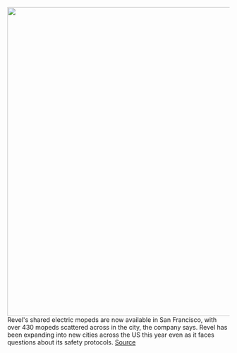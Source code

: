 <img src='https://cdn.vox-cdn.com/thumbor/IoiZ55pf-h0TsQ-0_HtS5OqtO3I=/0x0:2040x1360/1200x800/filters:focal(857x517:1183x843)/cdn.vox-cdn.com/uploads/chorus_image/image/67321216/sokane_190604_3485_0151.0.jpg' width='700px' /><br/>
Revel's shared electric mopeds are now available in San Francisco, with over 430 mopeds scattered across in the city, the company says. Revel has been expanding into new cities across the US this year even as it faces questions about its safety protocols.
<a href='https://www.theverge.com/2020/8/31/21408769/revel-launch-san-francisco-electric-moped-price'> Source <a/>